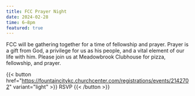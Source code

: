 ```yaml
---
title: FCC Prayer Night
date: 2024-02-28
time: 6–8pm
featured: true
---
```

FCC will be gathering together for a time of fellowship and prayer. Prayer is a gift from God, a privilege for us as his people, and a vital element of our life with him. Please join us at Meadowbrook Clubhouse for pizza, fellowship, and prayer.

{{< button href="https://fountaincitykc.churchcenter.com/registrations/events/2142702" variant="light" >}}
RSVP
{{< /button >}}
